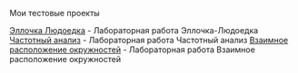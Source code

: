 Мои тестовые проекты

<!-- [Проект 1](https://aleksandrche.github.io/project_01/ 'Мой первый проект') -->
<!-- [KreslaServis](https://aleksandrche.github.io/kreslaservis/ 'Сайт компании "KreslaServis"') - Сайт компании "KreslaServis" -->
[Эллочка Людоедка](https://aleksandrche.github.io/ellochka_ludoedka/ 'Лабораторная работа Эллочка-Людоедка') - Лабораторная работа Эллочка-Людоедка
[Частотный анализ](https://aleksandrche.github.io/frequency_analysis/ 'Лабораторная работа Частотный анализ') - Лабораторная работа Частотный анализ
[Взаимное расположение окружностей](https://aleksandrche.github.io/mutual_arrangement/ 'Лабораторная работа Взаимное расположение окружностей') - Лабораторная работа Взаимное расположение окружностей